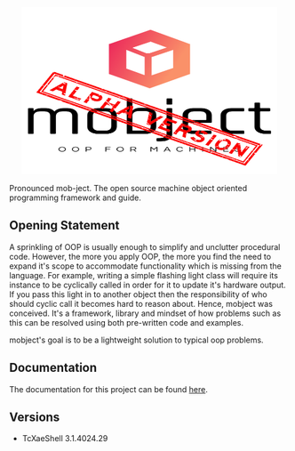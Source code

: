 <p align="center">
  <img width="460" height="300" src="./docs/images/logo.svg">
</p>
Pronounced mob-ject. The open source machine object oriented programming framework and guide.

## Opening Statement
A sprinkling of OOP is usually enough to simplify and unclutter procedural code.  However, the more you apply OOP, the more you find the need to expand it's scope to accommodate functionality which is missing from the language.  For example, writing a simple flashing light class will require its instance to be cyclically called in order for it to update it's hardware output.  If you pass this light in to another object then the responsibility of who should cyclic call it becomes hard to reason about.  Hence, mobject was conceived.  It's a framework, library and mindset of how problems such as this can be resolved using both pre-written code and examples. 

mobject's goal is to be a lightweight solution to typical oop problems.  

## Documentation
The documentation for this project can be found [here](https://benhar-dev.github.io/mobject-core/). 

## Versions
* TcXaeShell 3.1.4024.29
